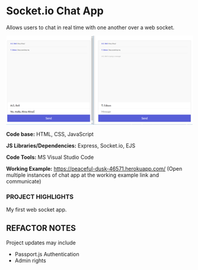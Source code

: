# Socket.io Chat App
Allows users to chat in real time with one another over a web socket.

![](https://github.com/CLewisMessina/Socket_IO_Chat_App/blob/master/Socket_IO_Chat_App.png)

**Code base:** HTML, CSS, JavaScript

**JS Libraries/Dependencies:** Express, Socket.io, EJS

**Code Tools:** MS Visual Studio Code

**Working Example:** https://peaceful-dusk-46571.herokuapp.com/ 
(Open multiple instances of chat app at the working example link and communicate)

### PROJECT HIGHLIGHTS
My first web socket app.

## REFACTOR NOTES
Project updates may include
* Passport.js Authentication
* Admin rights
